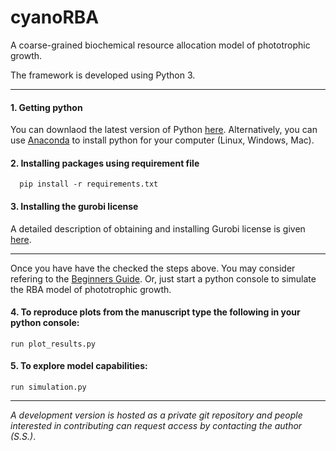 # cyanoRBA
A coarse-grained biochemical resource allocation model of phototrophic growth.

The framework is developed using Python 3.

****
#### 1. Getting python
You can downlaod the latest version of Python [here](https://www.python.org/downloads/).
Alternatively, you can use [Anaconda](https://www.anaconda.com/download/) to install python for your computer (Linux, Windows, Mac).
  
#### 2. Installing packages using requirement file
      pip install -r requirements.txt

#### 3. Installing the gurobi license
A detailed description of obtaining and installing Gurobi license is given [here](https://www.gurobi.com/documentation/8.1/quickstart_mac/retrieving_and_setting_up_.html).   

****
Once you have have the checked the steps above. You may consider refering to the [Beginners Guide](https://wiki.python.org/moin/BeginnersGuide). Or, just start a python console to simulate the RBA model of phototrophic growth. 

#### 4. To reproduce plots from the manuscript type the following in your python console:
    run plot_results.py

#### 5. To explore model capabilities:
    run simulation.py

****
*A development version is hosted as a private git repository and people interested in contributing can request access by contacting the author (S.S.)*.

  